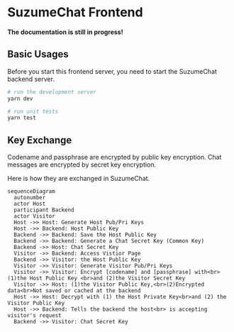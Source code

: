 # SuzumeChat Frontend

**The documentation is still in progress!**
## Basic Usages

Before you start this frontend server, you need to start the SuzumeChat backend server.

```bash
# run the development server
yarn dev

# run unit tests
yarn test
```

## Key Exchange

Codename and passphrase are encrypted by public key encryption.
Chat messages are encrypted by secret key encryption.

Here is how they are exchanged in SuzumeChat.

```mermaid
sequenceDiagram
  autonumber
  actor Host
  participant Backend
  actor Visitor
  Host ->> Host: Generate Host Pub/Pri Keys
  Host ->> Backend: Host Public Key
  Backend ->> Backend: Save the Host Public Key
  Backend ->> Backend: Generate a Chat Secret Key (Common Key)
  Backend ->> Host: Chat Secret Key
  Visitor ->> Backend: Access Vistior Page
  Backend ->> Visitor: the Host Public Key
  Visitor ->> Visitor: Generate Visitor Pub/Pri Keys
  Visitor ->> Visitor: Encrypt [codename] and [passphrase] with<br>(1)the Host Public Key <br>and (2)the Visitor Secret Key
  Visitor ->> Host: (1)the Visitor Public Key,<br>(2)Encrypted data<br>Not saved or cached at the backend
  Host ->> Host: Decrypt with (1) the Host Private Key<br>and (2) the Visitor Public Key
  Host ->> Backend: Tells the backend the host<br> is accepting visitor's request
  Backend ->> Visitor: Chat Secret Key
```
